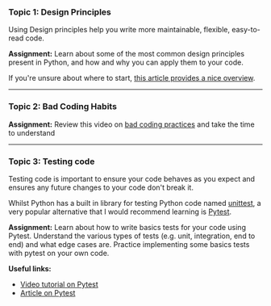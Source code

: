
### Topic 1: Design Principles 

Using Design principles help you write more maintainable, flexible, easy-to-read code. 


**Assignment:** Learn about some of the most common design principles present in Python, and how and why you can apply them to your code. 

If you're unsure about where to start, [this article provides a nice overview](https://medium.com/@23saini/design-principles-of-python-851b0dc02d4c).

---

### Topic 2: Bad Coding Habits 


**Assignment:** Review this video on [bad coding practices](https://www.youtube.com/watch?v=qUeud6DvOWI) and take the time to understand 

---

### Topic 3: Testing code 

Testing code is important to ensure your code behaves as you expect and ensures any future changes to your code don't break it. 

Whilst Python has a built in library for testing Python code named [unittest](https://docs.python.org/3/library/unittest.html), a very popular alternative that I would recommend learning is [Pytest](https://docs.pytest.org/). 

**Assignment:** Learn about how to write basics tests for your code using Pytest. Understand the various types of tests (e.g. unit, integration, end to end) and what edge cases are. Practice implementing some basics tests with pytest on your own code. 

**Useful links:**

- [Video tutorial on Pytest](https://www.youtube.com/watch?v=cHYq1MRoyI0)
- [Article on Pytest](https://realpython.com/pytest-python-testing/)
